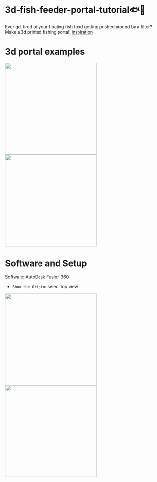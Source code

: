 # 3d-fish-feeder-portal-tutorial🐟🫧
Ever got tired of your floating fish food getting pushed around by a filter?
Make a 3d printed fishing portal! [inspiration](https://fishportals.com/collections/fish-portals)

# 3d portal examples
<p align="left">
<a>
<img src="https://github.com/se1yu/cat-fish-feeder-portal/assets/121521414/0a58e22a-5a89-4f6b-a03f-e75f96705284" width="300">
<img src="https://github.com/se1yu/cat-fish-feeder-portal/assets/121521414/d1037fe1-deb3-40ef-ae6a-eb220e9c5810" width="300">
</a>
</p>

# Software and Setup
Software: AutoDesk Fusion 360
- `Show the Origin`: select top view
<p align="left">
<a>
<img src="https://github.com/se1yu/3d-fish-feeder-portal-tutorial/assets/121521414/675a4242-9ffd-4be5-b2c0-3548ee8e3f80" width="300">
<img src=" https://github.com/se1yu/3d-fish-feeder-portal-tutorial/assets/121521414/caeedcfb-0484-484b-9280-cd02a94f398b" width="300">
</a>
</p>

